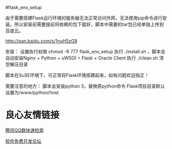 #flask_env_setup

由于需要搭建Flask运行环境的服务器无法正常访问外网，无法使用pip命令进行安装。所以安装前需要提前将依赖的包下载好，脚本中需要的tar包已经单独上传到百度云。

http://pan.baidu.com/s/1nuH5zG9

安装：
	设置执行权限 chmod -R 777 flask_env_setup
	执行 ./install.sh ，脚本会自动安装Nginx + Python + uWSGI + Flask + Oracle Client
	执行 ./clean.sh 清空解压目录

脚本在SuSE环境下，可正常将Flask环境搭建起来，如有问题欢迎指正！

需要注意的地方：
	脚本会安装python 3，替换原python命令
	Flask项目目录默认设置为/www/python/host



 # 良心友情链接

[腾讯QQ群快速检索](http://u.720life.cn/s/8cf73f7c)

[软件免费开发论坛](http://u.720life.cn/s/bbb01dc0)